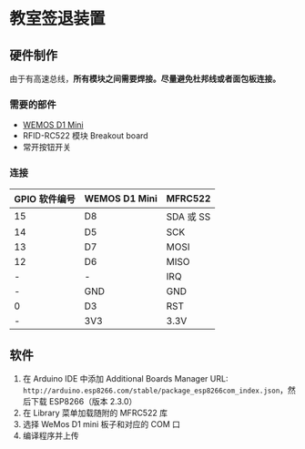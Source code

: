 # 教室签退装置

## 硬件制作

由于有高速总线，**所有模块之间需要焊接。尽量避免杜邦线或者面包板连接。**

### 需要的部件

 * [WEMOS D1 Mini](https://wiki.wemos.cc/products:d1:d1_mini)
 * RFID-RC522 模块 Breakout board
 * 常开按钮开关

### 连接

| GPIO 软件编号 | WEMOS D1 Mini | MFRC522   | 
| ------------- | ------------- | --------- |
| 15            | D8            | SDA 或 SS |
| 14            | D5            | SCK       |
| 13            | D7            | MOSI      |
| 12            | D6            | MISO      |
| -             | -             | IRQ       |
| -             | GND           | GND       |
| 0             | D3            | RST       |
| -             | 3V3           | 3.3V      |

## 软件

 1. 在 Arduino IDE 中添加 Additional Boards Manager URL: `http://arduino.esp8266.com/stable/package_esp8266com_index.json`，然后下载 ESP8266（版本 2.3.0）
 2. 在 Library 菜单加载随附的 MFRC522 库
 3. 选择 WeMos D1 mini 板子和对应的 COM 口
 4. 编译程序并上传

